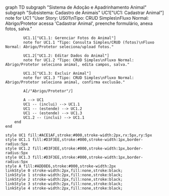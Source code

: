 graph TD
    subgraph "Sistema de Adoção e Apadrinhamento Animal"
        subgraph "Subsistema: Cadastro de Animais"
            UC1["UC1: Cadastrar Animal"]
            note for UC1 "User Story: US01\nTipo: CRUD Simples\nFluxo Normal: Abrigo/Protetor acessa 'Cadastrar Animal', preenche formulário, anexa fotos, salva."
            
            UC1.1["UC1.1: Gerenciar Fotos do Animal"]
            note for UC1.1 "Tipo: Consulta Simples/CRUD (fotos)\nFluxo Normal: Abrigo/Protetor seleciona/upload fotos."
            
            UC1.2["UC1.2: Editar Dados do Animal"]
            note for UC1.2 "Tipo: CRUD Simples\nFluxo Normal: Abrigo/Protetor seleciona animal, edita campos, salva."
            
            UC1.3["UC1.3: Excluir Animal"]
            note for UC1.3 "Tipo: CRUD Simples\nFluxo Normal: Abrigo/Protetor seleciona animal, confirma exclusão."
            
            A[/"Abrigo/Protetor"/]

            A --> UC1
            UC1 -- (inclui) --> UC1.1
            UC1 -- (estende) --> UC1.2
            UC1 -- (estende) --> UC1.3
            UC1.2 -- (inclui) --> UC1.1
        end
    end

    style UC1 fill:#ACE1AF,stroke:#000,stroke-width:2px,rx:5px,ry:5px
    style UC1.1 fill:#D3F3EE,stroke:#000,stroke-width:1px,border-radius:5px
    style UC1.2 fill:#D3F3EE,stroke:#000,stroke-width:1px,border-radius:5px
    style UC1.3 fill:#D3F3EE,stroke:#000,stroke-width:1px,border-radius:5px
    style A fill:#ADD8E6,stroke:#000,stroke-width:2px
    linkStyle 0 stroke-width:2px,fill:none,stroke:black;
    linkStyle 1 stroke-width:2px,fill:none,stroke:black;
    linkStyle 2 stroke-width:2px,fill:none,stroke:black;
    linkStyle 3 stroke-width:2px,fill:none,stroke:black;
    linkStyle 4 stroke-width:2px,fill:none,stroke:black;

